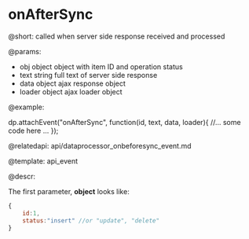 onAfterSync
=============

@short: called when server side response received and processed
	

@params:
- obj		object		object with item ID and operation status
- text		string		full text of server side response
- data		object		ajax response object
- loader	object		ajax loader object


@example: 
	
dp.attachEvent("onAfterSync", function(id, text, data, loader){
    //... some code here ... 
});

@relatedapi:
	api/dataprocessor_onbeforesync_event.md

@template:	api_event

	
@descr:

The first parameter, **object** looks like: 

~~~js
{
	id:1,
    status:"insert" //or "update", "delete"
}
~~~

